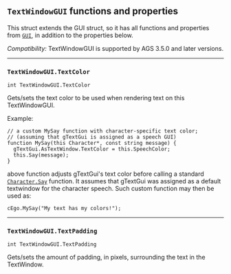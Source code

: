 ## `TextWindowGUI` functions and properties

This struct extends the GUI struct, so it has all functions and properties from [`GUI`](GUI), in addition to the properties below.

*Compatibility:* TextWindowGUI is supported by AGS 3.5.0 and later versions.

---

### `TextWindowGUI.TextColor`

    int TextWindowGUI.TextColor

Gets/sets the text color to be used when rendering text on this TextWindowGUI.

Example:

    // a custom MySay function with character-specific text color;
    // (assuming that gTextGui is assigned as a speech GUI)
    function MySay(this Character*, const string message) {
      gTextGui.AsTextWindow.TextColor = this.SpeechColor;
      this.Say(message);
    }

above function adjusts gTextGui's text color before calling a standard [`Character.Say`](Character#charactersay) function. It assumes that gTextGui was assigned as a default textwindow for the character speech. Such custom function may then be used as:

    cEgo.MySay("My text has my colors!");

---

### `TextWindowGUI.TextPadding`

    int TextWindowGUI.TextPadding

Gets/sets the amount of padding, in pixels, surrounding the text in the TextWindow.
